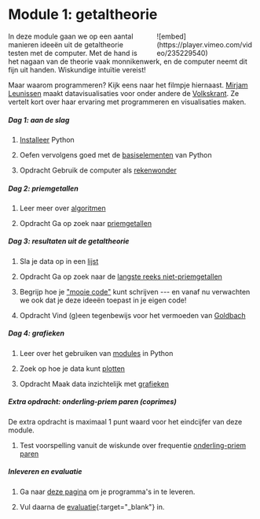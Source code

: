 # Module 1: getaltheorie

<div class="pull-right" style="width: 40%; float:right; margin-left: 2em;">
![embed](https://player.vimeo.com/video/235229540)
</div>

In deze module gaan we op een aantal manieren ideeën uit de getaltheorie testen
met de computer. Met de hand is het nagaan van de theorie vaak monnikenwerk, en de computer neemt dit fijn uit handen. Wiskundige intuïtie vereist!

Maar waarom programmeren? Kijk eens naar het filmpje hiernaast. [Mirjam Leunissen](http://www.dutchdatadesign.nl) maakt datavisualisaties voor onder andere de [Volkskrant](https://www.volkskrant.nl/kijkverder/2015/klimaatkennis/). Ze vertelt kort over haar ervaring met programmeren en visualisaties maken.

##### Dag 1: aan de slag

1. [Installeer](/naslag/installatie-computer) Python

2. Oefen vervolgens goed met de [basiselementen](/python/basiselementen) van Python

3. <span class="badge badge-primary">Opdracht</span> Gebruik de computer als  [rekenwonder](/getaltheorie/rekenwonder)

##### Dag 2: priemgetallen

1. Leer meer over [algoritmen](/python/algoritmen)

3. <span class="badge badge-primary">Opdracht</span> Ga op zoek naar [priemgetallen](/getaltheorie/priemgetallen)

##### Dag 3: resultaten uit de getaltheorie

1. Sla je data op in een [lijst](/python/lijsten)

2. <span class="badge badge-primary">Opdracht</span> Ga op zoek naar de [langste reeks niet-priemgetallen](/getaltheorie/reeks)

3. Begrijp hoe je ["mooie code"](/naslag/stijlgids) kunt schrijven --- en vanaf nu verwachten we ook dat je deze ideeën toepast in je eigen code!

4. <span class="badge badge-primary">Opdracht</span> Vind (g)een tegenbewijs voor het vermoeden van [Goldbach](/getaltheorie/goldbach)

##### Dag 4: grafieken

1. Leer over het gebruiken van [modules](/python/modules) in Python

2. Zoek op hoe je data kunt [plotten](/technieken/plot)

3. <span class="badge badge-primary">Opdracht</span> Maak data inzichtelijk met [grafieken](/getaltheorie/grafieken)

##### Extra opdracht: onderling-priem paren (coprimes)

De extra opdracht is maximaal 1 punt waard voor het eindcijfer van deze module.

1. Test voorspelling vanuit de wiskunde over frequentie [onderling-priem paren](/getaltheorie/extra)


##### Inleveren en evaluatie

1. Ga naar [deze pagina](/getaltheorie/inleveren) om je programma's in te leveren.

2. Vul daarna de [evaluatie](https://goo.gl/forms/gwRSgA3bBnpcAkME2){:target="_blank"} in.
